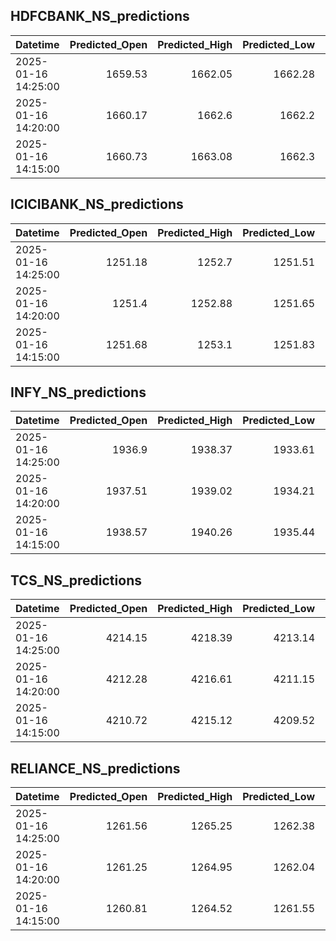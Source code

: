 ## HDFCBANK_NS_predictions
| Datetime            |   Predicted_Open |   Predicted_High |   Predicted_Low |   Predicted_Close |   Predicted_Volume |
|:--------------------|-----------------:|-----------------:|----------------:|------------------:|-------------------:|
| 2025-01-16 14:25:00 |          1659.53 |          1662.05 |         1662.28 |           1662.08 |             142249 |
| 2025-01-16 14:20:00 |          1660.17 |          1662.6  |         1662.2  |           1662.48 |             124594 |
| 2025-01-16 14:15:00 |          1660.73 |          1663.08 |         1662.3  |           1662.75 |             115796 |

## ICICIBANK_NS_predictions
| Datetime            |   Predicted_Open |   Predicted_High |   Predicted_Low |   Predicted_Close |   Predicted_Volume |
|:--------------------|-----------------:|-----------------:|----------------:|------------------:|-------------------:|
| 2025-01-16 14:25:00 |          1251.18 |          1252.7  |         1251.51 |           1252.8  |            62039.6 |
| 2025-01-16 14:20:00 |          1251.4  |          1252.88 |         1251.65 |           1252.93 |            64338.7 |
| 2025-01-16 14:15:00 |          1251.68 |          1253.1  |         1251.83 |           1253.12 |            67345.6 |

## INFY_NS_predictions
| Datetime            |   Predicted_Open |   Predicted_High |   Predicted_Low |   Predicted_Close |   Predicted_Volume |
|:--------------------|-----------------:|-----------------:|----------------:|------------------:|-------------------:|
| 2025-01-16 14:25:00 |          1936.9  |          1938.37 |         1933.61 |           1935.8  |            58851.8 |
| 2025-01-16 14:20:00 |          1937.51 |          1939.02 |         1934.21 |           1936.45 |            59634.5 |
| 2025-01-16 14:15:00 |          1938.57 |          1940.26 |         1935.44 |           1937.75 |            60919.6 |

## TCS_NS_predictions
| Datetime            |   Predicted_Open |   Predicted_High |   Predicted_Low |   Predicted_Close |   Predicted_Volume |
|:--------------------|-----------------:|-----------------:|----------------:|------------------:|-------------------:|
| 2025-01-16 14:25:00 |          4214.15 |          4218.39 |         4213.14 |           4214.74 |            19341.8 |
| 2025-01-16 14:20:00 |          4212.28 |          4216.61 |         4211.15 |           4212.89 |            18994.2 |
| 2025-01-16 14:15:00 |          4210.72 |          4215.12 |         4209.52 |           4211.39 |            18708.9 |

## RELIANCE_NS_predictions
| Datetime            |   Predicted_Open |   Predicted_High |   Predicted_Low |   Predicted_Close |   Predicted_Volume |
|:--------------------|-----------------:|-----------------:|----------------:|------------------:|-------------------:|
| 2025-01-16 14:25:00 |          1261.56 |          1265.25 |         1262.38 |           1263.01 |             124542 |
| 2025-01-16 14:20:00 |          1261.25 |          1264.95 |         1262.04 |           1262.67 |             122760 |
| 2025-01-16 14:15:00 |          1260.81 |          1264.52 |         1261.55 |           1262.17 |             120808 |

